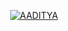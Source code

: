 <p align="center">
<a href="https://t.me/Sexyaaditya"> <img src="https://img.shields.io/badge/AADITYA-darkred?style=for-the-badge&logo=github" alt="AADITYA" /> </a>
</p>
